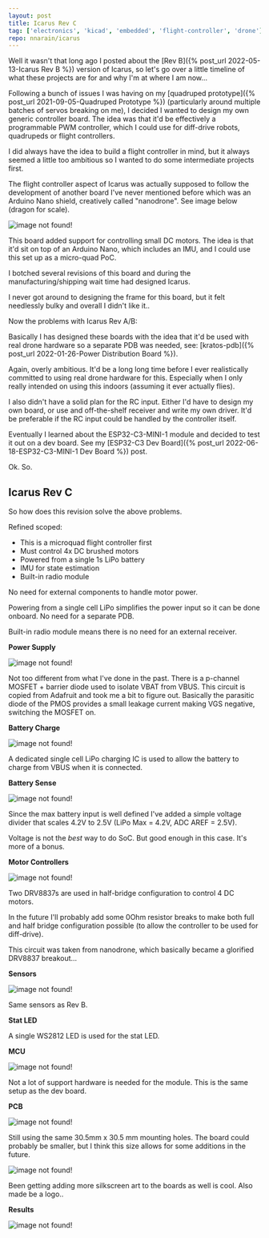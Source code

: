 ```yaml
---
layout: post
title: Icarus Rev C
tag: ['electronics', 'kicad', 'embedded', 'flight-controller', 'drone']
repo: nnarain/icarus
---
```


Well it wasn't that long ago I posted about the [Rev B]({% post_url 2022-05-13-Icarus Rev B %}) version of Icarus, so let's go over a little timeline of what these projects are for and why I'm at where I am now...

Following a bunch of issues I was having on my [quadruped prototype]({% post_url 2021-09-05-Quadruped Prototype %}) (particularly around multiple batches of servos breaking on me), I decided I wanted to design my own generic controller board. The idea was that it'd be effectively a programmable PWM controller, which I could use for diff-drive robots, quadrupeds or flight controllers.

I did always have the idea to build a flight controller in mind, but it always seemed a little too ambitious so I wanted to do some intermediate projects first.

The flight controller aspect of Icarus was actually supposed to follow the development of another board I've never mentioned before which was an Arduino Nano shield, creatively called "nanodrone". See image below (dragon for scale).

![image not found!](/assets/2022/07/16/nanodrone.jpg)

This board added support for controlling small DC motors. The idea is that it'd sit on top of an Arduino Nano, which includes an IMU, and I could use this set up as a micro-quad PoC.

I botched several revisions of this board and during the manufacturing/shipping wait time had designed Icarus.

I never got around to designing the frame for this board, but it felt needlessly bulky and overall I didn't like it..

Now the problems with Icarus Rev A/B:

Basically I has designed these boards with the idea that it'd be used with real drone hardware so a separate PDB was needed, see: [kratos-pdb]({% post_url 2022-01-26-Power Distribution Board %}).

Again, overly ambitious. It'd be a long long time before I ever realistically committed to using real drone hardware for this. Especially when I only really intended on using this indoors (assuming it ever actually flies).

I also didn't have a solid plan for the RC input. Either I'd have to design my own board, or use and off-the-shelf receiver and write my own driver. It'd be preferable if the RC input could be handled by the controller itself.

Eventually I learned about the ESP32-C3-MINI-1 module and decided to test it out on a dev board. See my [ESP32-C3 Dev Board]({% post_url 2022-06-18-ESP32-C3-MINI-1 Dev Board %}) post.

Ok. So.

Icarus Rev C
------------

So how does this revision solve the above problems.

Refined scoped:

* This is a microquad flight controller first
* Must control 4x DC brushed motors
* Powered from a single 1s LiPo battery
* IMU for state estimation
* Built-in radio module

No need for external components to handle motor power.

Powering from a single cell LiPo simplifies the power input so it can be done onboard. No need for a separate PDB.

Built-in radio module means there is no need for an external receiver.

**Power Supply**

![image not found!](/assets/2022/07/16/power-supply.png)

Not too different from what I've done in the past. There is a p-channel MOSFET + barrier diode used to isolate VBAT from VBUS. This circuit is copied from Adafruit and took me a bit to figure out. Basically the parasitic diode of the PMOS provides a small leakage current making VGS negative, switching the MOSFET on.

**Battery Charge**

![image not found!](/assets/2022/07/16/battery-charge.png)

A dedicated single cell LiPo charging IC is used to allow the battery to charge from VBUS when it is connected.

**Battery Sense**

![image not found!](/assets/2022/07/16/battery-sense.png)

Since the max battery input is well defined I've added a simple voltage divider that scales 4.2V to 2.5V (LiPo Max = 4.2V, ADC AREF = 2.5V).

Voltage is not the *best* way to do SoC. But good enough in this case. It's more of a bonus.

**Motor Controllers**

![image not found!](/assets/2022/07/16/motor-control.png)


Two DRV8837s are used in half-bridge configuration to control 4 DC motors.

In the future I'll probably add some 0Ohm resistor breaks to make both full and half bridge configuration possible (to allow the controller to be used for diff-drive).

This circuit was taken from nanodrone, which basically became a glorified DRV8837 breakout...

**Sensors**

![image not found!](/assets/2022/07/16/sensors.png)

Same sensors as Rev B.

**Stat LED**

A single WS2812 LED is used for the stat LED.

**MCU**

![image not found!](/assets/2022/07/16/mcu.png)

Not a lot of support hardware is needed for the module. This is the same setup as the dev board.


**PCB**

![image not found!](/assets/2022/07/16/pcb-layout.png)

Still using the same 30.5mm x 30.5 mm mounting holes. The board could probably be smaller, but I think this size allows for some additions in the future.

![image not found!](/assets/2022/07/16/render.png)

Been getting adding more silkscreen art to the boards as well is cool. Also made be a logo..

**Results**

![image not found!](/assets/2022/07/16/board.jpg)
